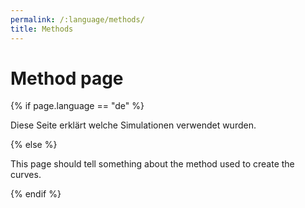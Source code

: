 ```yaml
---
permalink: /:language/methods/
title: Methods
---
```

# Method page

{% if page.language == "de" %}
<p>Diese Seite erklärt welche Simulationen verwendet wurden.</p>
{% else %}
<p>This page should tell something about the method used to create the curves.</p>
{% endif %}

